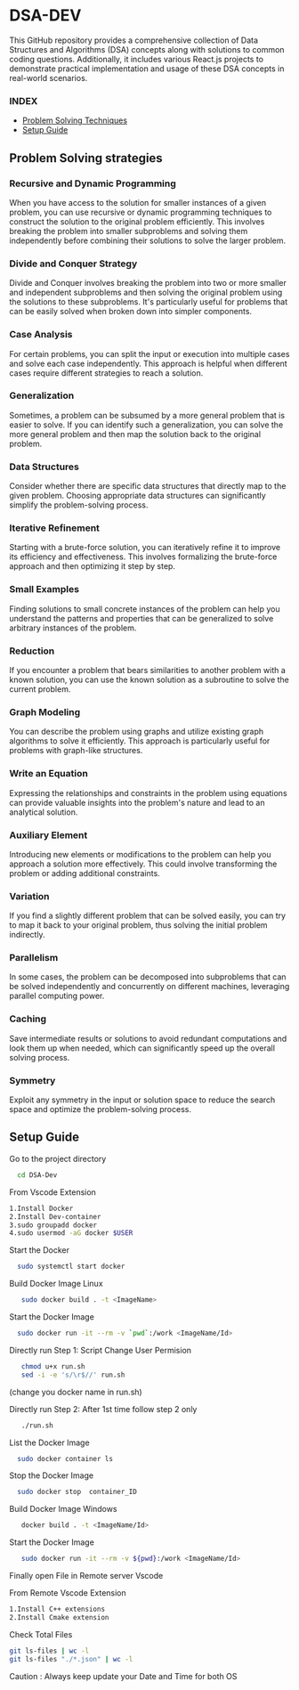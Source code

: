 
# DSA-DEV 

This GitHub repository provides a comprehensive collection of Data Structures and Algorithms (DSA) concepts along with solutions to common coding questions. Additionally, it includes various React.js projects to demonstrate practical implementation and usage of these DSA concepts in real-world scenarios.

### INDEX

* [Problem Solving Techniques](#problem-solving-strategies)
* [Setup Guide](#setup-guide)

## Problem Solving strategies

### Recursive and Dynamic Programming
When you have access to the solution for smaller instances of a given problem, you can use recursive or dynamic programming techniques to construct the solution to the original problem efficiently. This involves breaking the problem into smaller subproblems and solving them independently before combining their solutions to solve the larger problem.

### Divide and Conquer Strategy
Divide and Conquer involves breaking the problem into two or more smaller and independent subproblems and then solving the original problem using the solutions to these subproblems. It's particularly useful for problems that can be easily solved when broken down into simpler components.

### Case Analysis
For certain problems, you can split the input or execution into multiple cases and solve each case independently. This approach is helpful when different cases require different strategies to reach a solution.

### Generalization
Sometimes, a problem can be subsumed by a more general problem that is easier to solve. If you can identify such a generalization, you can solve the more general problem and then map the solution back to the original problem.

### Data Structures
Consider whether there are specific data structures that directly map to the given problem. Choosing appropriate data structures can significantly simplify the problem-solving process.

### Iterative Refinement
Starting with a brute-force solution, you can iteratively refine it to improve its efficiency and effectiveness. This involves formalizing the brute-force approach and then optimizing it step by step.

### Small Examples
Finding solutions to small concrete instances of the problem can help you understand the patterns and properties that can be generalized to solve arbitrary instances of the problem.

### Reduction
If you encounter a problem that bears similarities to another problem with a known solution, you can use the known solution as a subroutine to solve the current problem.

### Graph Modeling
You can describe the problem using graphs and utilize existing graph algorithms to solve it efficiently. This approach is particularly useful for problems with graph-like structures.

### Write an Equation
Expressing the relationships and constraints in the problem using equations can provide valuable insights into the problem's nature and lead to an analytical solution.

### Auxiliary Element
Introducing new elements or modifications to the problem can help you approach a solution more effectively. This could involve transforming the problem or adding additional constraints.

### Variation
If you find a slightly different problem that can be solved easily, you can try to map it back to your original problem, thus solving the initial problem indirectly.

### Parallelism
In some cases, the problem can be decomposed into subproblems that can be solved independently and concurrently on different machines, leveraging parallel computing power.

### Caching
Save intermediate results or solutions to avoid redundant computations and look them up when needed, which can significantly speed up the overall solving process.

### Symmetry
Exploit any symmetry in the input or solution space to reduce the search space and optimize the problem-solving process.



## Setup Guide
Go to the project directory

```bash
  cd DSA-Dev
```

From Vscode Extension
 ```bash
 1.Install Docker
 2.Install Dev-container
 3.sudo groupadd docker
 4.sudo usermod -aG docker $USER
 ```

Start the Docker

```bash
  sudo systemctl start docker
```

Build Docker Image Linux

```bash
   sudo docker build . -t <ImageName>
```

Start the Docker Image

```bash
  sudo docker run -it --rm -v `pwd`:/work <ImageName/Id>
```
Directly run Step 1: Script Change User Permision

```bash
   chmod u+x run.sh
   sed -i -e 's/\r$//' run.sh
```
(change you docker name in run.sh)

Directly run Step 2: After 1st time follow step 2 only

```bash
   ./run.sh
```

List the Docker Image

```bash
  sudo docker container ls
```

Stop the Docker Image

```bash
  sudo docker stop  container_ID
```


Build Docker Image Windows

```bash
   docker build . -t <ImageName/Id>
```

Start the Docker Image

```bash
   sudo docker run -it --rm -v ${pwd}:/work <ImageName/Id>
```

Finally open File in Remote server Vscode

From Remote Vscode Extension
 ```bash
 1.Install C++ extensions
 2.Install Cmake extension
 ```

Check Total Files
 ```bash
git ls-files | wc -l
git ls-files "./*.json" | wc -l
 ```


 Caution : Always keep update your Date and Time for both OS
